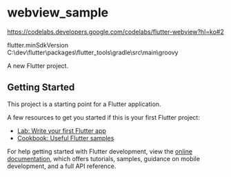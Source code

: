 # webview_sample

https://codelabs.developers.google.com/codelabs/flutter-webview?hl=ko#2

flutter.minSdkVersion
C:\dev\flutter\packages\flutter_tools\gradle\src\main\groovy


A new Flutter project.

## Getting Started

This project is a starting point for a Flutter application.

A few resources to get you started if this is your first Flutter project:

- [Lab: Write your first Flutter app](https://docs.flutter.dev/get-started/codelab)
- [Cookbook: Useful Flutter samples](https://docs.flutter.dev/cookbook)

For help getting started with Flutter development, view the
[online documentation](https://docs.flutter.dev/), which offers tutorials,
samples, guidance on mobile development, and a full API reference.

